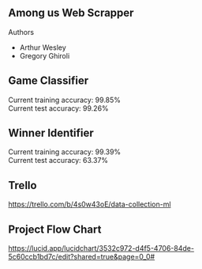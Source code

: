
## Among us Web Scrapper

Authors

- Arthur Wesley
- Gregory Ghiroli

## Game Classifier

Current training accuracy: 99.85% <br>
Current test accuracy: 99.26%

## Winner Identifier

Current training accuracy: 99.39% <br>
Current test accuracy: 63.37%

## Trello

https://trello.com/b/4s0w43oE/data-collection-ml

## Project Flow Chart

https://lucid.app/lucidchart/3532c972-d4f5-4706-84de-5c60ccb1bd7c/edit?shared=true&page=0_0#


